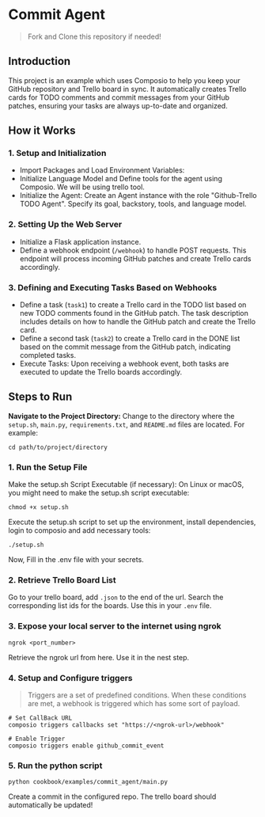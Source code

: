 # Commit Agent
> Fork and Clone this repository if needed!

## Introduction
This project is an example which uses Composio to help you keep your GitHub repository and Trello board in sync. 
It automatically creates Trello cards for TODO comments and commit messages from your GitHub patches, ensuring your tasks are always 
up-to-date and organized.
## How it Works
### 1. Setup and Initialization
* Import Packages and Load Environment Variables:
* Initialize Language Model and Define tools for the agent using Composio. We will be using trello tool.
* Initialize the Agent: Create an Agent instance with the role "Github-Trello TODO Agent". Specify its goal, backstory, tools, and language model.
### 2. Setting Up the Web Server
* Initialize a Flask application instance.
* Define a webhook endpoint (`/webhook`) to handle POST requests. This endpoint will process incoming GitHub patches and create Trello cards accordingly.
### 3. Defining and Executing Tasks Based on Webhooks
* Define a task (`task1`) to create a Trello card in the TODO list based on new TODO comments found in the GitHub patch. The task description includes details on how to handle the GitHub patch and create the Trello card.
* Define a second task (`task2`) to create a Trello card in the DONE list based on the commit message from the GitHub patch, indicating completed tasks.
* Execute Tasks: Upon receiving a webhook event, both tasks are executed to update the Trello boards accordingly.
## Steps to Run
**Navigate to the Project Directory:**
Change to the directory where the `setup.sh`, `main.py`, `requirements.txt`, and `README.md` files are located. For example:
```shell
cd path/to/project/directory
```

### 1. Run the Setup File
Make the setup.sh Script Executable (if necessary):
On Linux or macOS, you might need to make the setup.sh script executable:
```shell
chmod +x setup.sh
```
Execute the setup.sh script to set up the environment, install dependencies, login to composio and 
add necessary tools:
```shell
./setup.sh
```
Now, Fill in the .env file with your secrets.
### 2. Retrieve Trello Board List
Go to your trello board, add `.json` to the end of the url. Search the corresponding list ids for the boards. Use this in your `.env` file.
### 3. Expose your local server to the internet using ngrok
```shell
ngrok <port_number>
```
Retrieve the ngrok url from here. Use it in the nest step.
### 4. Setup and Configure triggers
> Triggers are a set of predefined conditions. When these conditions are met, a webhook is triggered which has some sort of payload. 
```shell
# Set CallBack URL 
composio triggers callbacks set "https://<ngrok-url>/webhook"

# Enable Trigger
composio triggers enable github_commit_event
```
### 5. Run the python script
```shell
python cookbook/examples/commit_agent/main.py
```
Create a commit in the configured repo. The trello board should automatically be updated!

